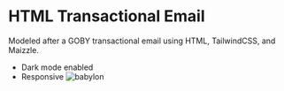 # HTML Transactional Email
Modeled after a GOBY transactional email using HTML, TailwindCSS, and Maizzle.
- Dark mode enabled
- Responsive
![babylon](https://user-images.githubusercontent.com/20798984/206273232-743b4fe3-267c-49ba-b6a2-ff0c4cab626e.png)

